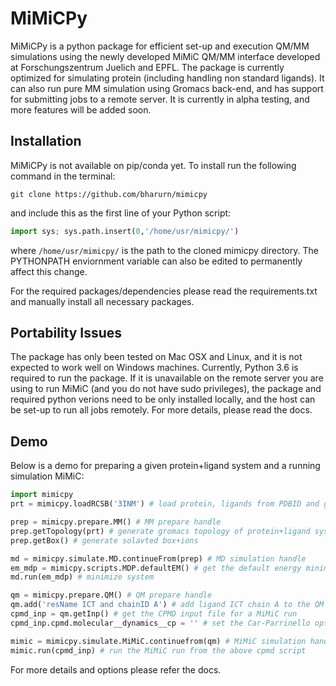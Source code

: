 # MiMiCPy
MiMiCPy is a python package for efficient set-up and execution QM/MM simulations using the newly developed MiMiC QM/MM interface developed at Forschungszentrum Juelich and EPFL. The package is currently optimized for simulating protein (including handling non standard ligands). It can also run pure MM simulation using Gromacs back-end, and has support for submitting jobs to a remote server. It is currently in alpha testing, and more features will be added soon.

## Installation
MiMiCPy is not available on pip/conda yet. To install run the following command in the terminal:
```
git clone https://github.com/bharurn/mimicpy
```
and include this as the first line of your Python script:
```python
import sys; sys.path.insert(0,'/home/usr/mimicpy/')
```
where `/home/usr/mimicpy/` is the path to the cloned mimicpy directory. The PYTHONPATH enviornment variable can also be edited to permanently affect this change.

For the required packages/dependencies please read the requirements.txt and manually install all necessary packages.

## Portability Issues
The package has only been tested on Mac OSX and Linux, and it is not expected to work well on Windows machines. Currently, Python 3.6 is required to run the package. If it is unavailable on the remote server you are using to run MiMiC (and you do not have sudo privileges), the package and required python verions need to be only installed locally, and the host can be set-up to run all jobs remotely. For more details, please read the docs.

## Demo
Below is a demo for preparing a given protein+ligand system and a running simulation MiMiC:
```python
import mimicpy
prt = mimicpy.loadRCSB('3INM') # load protein, ligands from PDBID and generate topologies

prep = mimicpy.prepare.MM() # MM prepare handle
prep.getTopology(prt) # generate gromacs topology of protein+ligand system
prep.getBox() # generate solavted box+ions

md = mimicpy.simulate.MD.continueFrom(prep) # MD simulation handle
em_mdp = mimicpy.scripts.MDP.defaultEM() # get the default energy minimization MDP Gromacs file
md.run(em_mdp) # minimize system

qm = mimicpy.prepare.QM() # QM prepare handle
qm.add('resName ICT and chainID A') # add ligand ICT chain A to the QM region
cpmd_inp = qm.getInp() # get the CPMD input file for a MiMiC run
cpmd_inp.cpmd.molecular__dynamics__cp = '' # set the Car-Parrinello option ON in the input script

mimic = mimicpy.simulate.MiMiC.continuefrom(qm) # MiMiC simulation handle
mimic.run(cpmd_inp) # run the MiMiC run from the above cpmd script
```
For more details and options please refer the docs.
